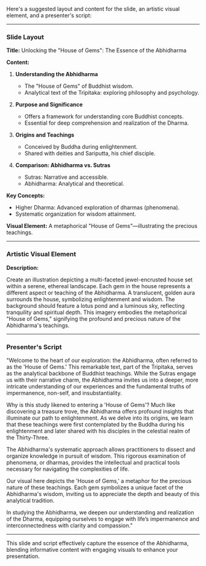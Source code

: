 Here's a suggested layout and content for the slide, an artistic visual element, and a presenter's script:

---

### Slide Layout

**Title:**
Unlocking the "House of Gems": The Essence of the Abhidharma

**Content:**

1. **Understanding the Abhidharma**
   - The "House of Gems" of Buddhist wisdom.
   - Analytical text of the Tripitaka: exploring philosophy and psychology.

2. **Purpose and Significance**
   - Offers a framework for understanding core Buddhist concepts.
   - Essential for deep comprehension and realization of the Dharma.

3. **Origins and Teachings**
   - Conceived by Buddha during enlightenment.
   - Shared with deities and Sariputta, his chief disciple.

4. **Comparison: Abhidharma vs. Sutras**
   - Sutras: Narrative and accessible.
   - Abhidharma: Analytical and theoretical.

**Key Concepts:**
- Higher Dharma: Advanced exploration of dharmas (phenomena).
- Systematic organization for wisdom attainment.

**Visual Element:**
A metaphorical "House of Gems"—illustrating the precious teachings.

---

### Artistic Visual Element

**Description:**

Create an illustration depicting a multi-faceted jewel-encrusted house set within a serene, ethereal landscape. Each gem in the house represents a different aspect or teaching of the Abhidharma. A translucent, golden aura surrounds the house, symbolizing enlightenment and wisdom. The background should feature a lotus pond and a luminous sky, reflecting tranquility and spiritual depth. This imagery embodies the metaphorical "House of Gems," signifying the profound and precious nature of the Abhidharma's teachings.

---

### Presenter's Script

"Welcome to the heart of our exploration: the Abhidharma, often referred to as the 'House of Gems.' This remarkable text, part of the Tripitaka, serves as the analytical backbone of Buddhist teachings. While the Sutras engage us with their narrative charm, the Abhidharma invites us into a deeper, more intricate understanding of our experiences and the fundamental truths of impermanence, non-self, and insubstantiality.

Why is this study likened to entering a 'House of Gems'? Much like discovering a treasure trove, the Abhidharma offers profound insights that illuminate our path to enlightenment. As we delve into its origins, we learn that these teachings were first contemplated by the Buddha during his enlightenment and later shared with his disciples in the celestial realm of the Thirty-Three.

The Abhidharma's systematic approach allows practitioners to dissect and organize knowledge in pursuit of wisdom. This rigorous examination of phenomena, or dharmas, provides the intellectual and practical tools necessary for navigating the complexities of life.

Our visual here depicts the 'House of Gems,' a metaphor for the precious nature of these teachings. Each gem symbolizes a unique facet of the Abhidharma's wisdom, inviting us to appreciate the depth and beauty of this analytical tradition.

In studying the Abhidharma, we deepen our understanding and realization of the Dharma, equipping ourselves to engage with life’s impermanence and interconnectedness with clarity and compassion."

---

This slide and script effectively capture the essence of the Abhidharma, blending informative content with engaging visuals to enhance your presentation.